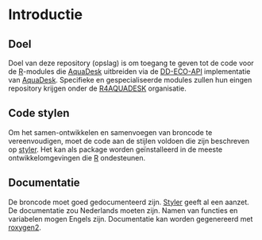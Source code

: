 # Introductie
## Doel
Doel van deze repository (opslag) is om toegang te geven tot de code voor de [R](https://www.r-project.org/)-modules die [AquaDesk](https://www.ecosys.nl/aquadesk/) uitbreiden via de [DD-ECO-API](https://ddeco-test.aquadesk.nl/) implementatie van [AquaDesk](https://www.ecosys.nl/aquadesk/).
Specifieke en gespecialiseerde modules zullen hun eingen repository krijgen onder de [R4AQUADESK](https://github.com/R4AQUADESK) organisatie.

## Code stylen
Om het samen-ontwikkelen en samenvoegen van broncode te vereenvoudigen, moet de code aan de stijlen voldoen die zijn beschreven op [styler](https://www.rdocumentation.org/packages/styler/versions/1.3.2). Het kan als package worden geïnstalleerd in de meeste ontwikkelomgevingen die [R](https://www.r-project.org/) ondesteunen.

## Documentatie
De broncode moet goed gedocumenteerd zijn. [Styler](https://www.rdocumentation.org/packages/styler/versions/1.3.2) geeft al een aanzet. De documentatie zou Nederlands moeten zijn. 
Namen van functies en variabelen mogen Engels zijn.
Documentatie kan worden gegenereerd met [roxygen2](https://cran.r-project.org/web/packages/roxygen2/vignettes/roxygen2.html).


